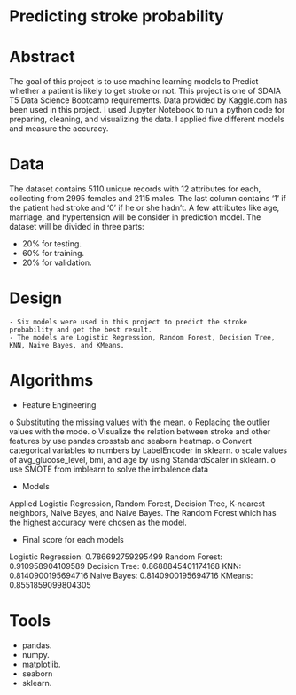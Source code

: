 # Predicting stroke probability

# Abstract
The goal of this project is to use machine learning models to Predict whether a patient is likely to get stroke or not. This project is one of SDAIA T5 Data Science Bootcamp requirements. Data provided by Kaggle.com has been used in this project. I used Jupyter Notebook to run a python code for preparing, cleaning, and visualizing the data. I applied five different models and measure the accuracy.

# Data
The dataset contains 5110 unique records with 12 attributes for each, collecting from 2995 females and 2115 males. The last column contains ‘1’ if the patient had stroke and ‘0’ if he or she hadn’t. A few attributes like age, marriage, and hypertension will be consider in prediction model. The dataset will be divided in three parts:
-	20% for testing.
-	60% for training.
-	20% for validation.

# Design
    - Six models were used in this project to predict the stroke probability and get the best result.
    - The models are Logistic Regression, Random Forest, Decision Tree, KNN, Naive Bayes, and KMeans.
    
# Algorithms
-	Feature Engineering

o	Substituting the missing values with the mean.
o	Replacing the outlier values with the mode.
o	Visualize the relation between stroke and other features by use pandas crosstab and seaborn heatmap.
o	Convert categorical variables to numbers by LabelEncoder in sklearn.
o	scale values of avg_glucose_level,  bmi, and age by using StandardScaler in sklearn.
o	use SMOTE from imblearn to solve the imbalence data
-	Models

Applied Logistic Regression, Random Forest, Decision Tree, K-nearest neighbors, Naive Bayes, and Naive Bayes. The Random Forest which has the highest accuracy were chosen as the model.
-	Final score for each models

Logistic Regression:  0.786692759295499
Random Forest:  0.910958904109589
Decision Tree:  0.8688845401174168
KNN:  0.8140900195694716
Naive Bayes:  0.8140900195694716
KMeans:  0.8551859099804305

# Tools
-	pandas.
-	numpy.
-	matplotlib.
-	seaborn
-	sklearn.
